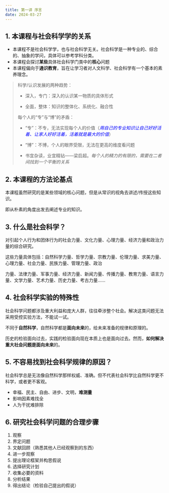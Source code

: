 ```yaml
---
title: 第一讲 序言
date: 2024-03-27
---
```


## 1. 本课程与社会科学学的关系

- 本课程不是社会科学学，也与社会科学无关。社会科学是一种专业的、综合的、抽象的学问，具体可以参考学科分类。
- 本课程会探讨**某些**具体社会科学门类中的**核心**问题
- 本课程偏向于**通识教育**，旨在让学习者对人文科学、社会科学有一个基本的素养理念。

> 科学/认识发展的两种趋势：
>
> - 深入，专门：深入的认识某一物质的具体形式
>
> - 全面，整体：知识的整体化、系统化、融合性
>
> 每个人的“专”与“博”的矛盾：
>
> * “专”：不专，无法实现每个人的价值（<font color="blue">*用自己的专业知识让自己好好活着、让家人好好活着，活着就是最大的价值*</font>）
>
> * “博”：不博，个人的眼界受限，无法在更高的维度看问题
> * 书宜杂读，业宜精钻——梁启超。*每个人的精力的有限的，需要在二者间找到一个平衡的关系*

## 2. 本课程的方法论基点

本课程虽然研究的是某些领域的核心问题，但是从常识的视角去讲述/传授这些知识。

即从朴素的角度出发去阐述专业的知识。

## 3. 什么是社会科学？

对引起个人行为和团体行为的社会力量、文化力量、心理力量、经济力量和政治力量的综合研究。

这些力量具体包括：自然科学力量、哲学力量、宗教力量、伦理力量、求美力量、心理力量、社会力量、民族力量、管理力量、政治

力量、法律力量、军事力量、经济力量、新闻力量、传播力量、教育力量、语言力量、文学力量、艺术力量、历史力量、考古力量……

## 4. 社会科学实验的特殊性

社会科学问题都涉及重大利益和庞大人群，往往牵涉整个社会。解决这类问题无法采用受控实验方法，不能试一试。

不同于**自然科学**，自然科学都是**面向未来**的，给未来准备的规律和原理的。

历史的检验面向过去，实践的检验面向现在本质上也是面向过去。然而，**如何解决重大社会问题是面向未来**的。

## 5. 不容易找到社会科学规律的原因？

社会科学总是无法像自然科学那样权威、准确。但不代表社会科学比自然科学更不科学，或者更不客观。

- 幸福、民主、自由、进步、文明，**难测量**
- 影响因素难找全
- 人为干扰难排除

## 6. 研究社会科学问题的合理步骤

1. 观察
2. 界定问题
3. 文献回顾（熟悉其他人已经观察到的东西）
4. 进一步观察
5. 提出理论框架并构思假说
6. 选择研究计划
7. 收集必要的资料
8. 分析结果
9. 得出结论（检验自己提出的假说）